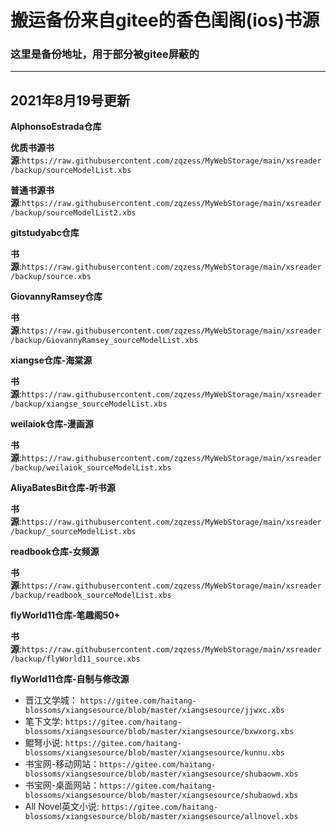 # 搬运备份来自gitee的香色闺阁(ios)书源

### 这里是备份地址，用于部分被gitee屏蔽的


----------------------------------
2021年8月19号更新
----------------------------------

**AlphonsoEstrada仓库**

**优质书源书源**:``https://raw.githubusercontent.com/zqzess/MyWebStorage/main/xsreader/backup/sourceModelList.xbs``

**普通书源书源**:``https://raw.githubusercontent.com/zqzess/MyWebStorage/main/xsreader/backup/sourceModelList2.xbs``


**gitstudyabc仓库**

**书源**:``https://raw.githubusercontent.com/zqzess/MyWebStorage/main/xsreader/backup/source.xbs``


**GiovannyRamsey仓库**

**书源**:``https://raw.githubusercontent.com/zqzess/MyWebStorage/main/xsreader/backup/GiovannyRamsey_sourceModelList.xbs``


**xiangse仓库-海棠源**

**书源**:``https://raw.githubusercontent.com/zqzess/MyWebStorage/main/xsreader/backup/xiangse_sourceModelList.xbs``


**weilaiok仓库-漫画源**

**书源**:``https://raw.githubusercontent.com/zqzess/MyWebStorage/main/xsreader/backup/weilaiok_sourceModelList.xbs``



**AliyaBatesBit仓库-听书源**

**书源**:``https://raw.githubusercontent.com/zqzess/MyWebStorage/main/xsreader/backup/_sourceModelList.xbs``


**readbook仓库-女频源**

**书源**:``https://raw.githubusercontent.com/zqzess/MyWebStorage/main/xsreader/backup/readbook_sourceModelList.xbs``


**flyWorld11仓库-笔趣阁50+**

**书源**:``https://raw.githubusercontent.com/zqzess/MyWebStorage/main/xsreader/backup/flyWorld11_source.xbs``


**flyWorld11仓库-自制与修改源**
- 晋江文学城： ``https://gitee.com/haitang-blossoms/xiangsesource/blob/master/xiangsesource/jjwxc.xbs``
- 笔下文学: ``https://gitee.com/haitang-blossoms/xiangsesource/blob/master/xiangsesource/bxwxorg.xbs``
- 鲲弩小说: ``https://gitee.com/haitang-blossoms/xiangsesource/blob/master/xiangsesource/kunnu.xbs``
- 书宝网-移动网站：``https://gitee.com/haitang-blossoms/xiangsesource/blob/master/xiangsesource/shubaowm.xbs``
- 书宝网-桌面网站：``https://gitee.com/haitang-blossoms/xiangsesource/blob/master/xiangsesource/shubaowd.xbs``
- All Novel英文小说: ``https://gitee.com/haitang-blossoms/xiangsesource/blob/master/xiangsesource/allnovel.xbs``
